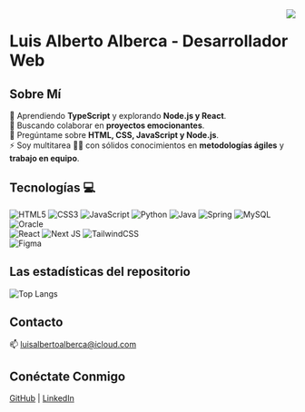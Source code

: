 <img align="right" src="https://visitor-badge.laobi.icu/badge?page_id=github.com/luisalbertoalberca">

# Luis Alberto Alberca - Desarrollador Web

## Sobre Mí

🌱 Aprendiendo **TypeScript** y explorando **Node.js y React**.  
👯 Buscando colaborar en **proyectos emocionantes**.  
💬 Pregúntame sobre **HTML, CSS, JavaScript y Node.js**.  
⚡ Soy multitarea 🤹‍♂️ con sólidos conocimientos en **metodologías ágiles** y **trabajo en equipo**.

## Tecnologías 💻

![HTML5](https://img.shields.io/badge/html5-%23E34F26.svg?style=for-the-badge&logo=html5&logoColor=white)
![CSS3](https://img.shields.io/badge/css3-%231572B6.svg?style=for-the-badge&logo=css3&logoColor=white)
![JavaScript](https://img.shields.io/badge/javascript-%23323330.svg?style=for-the-badge&logo=javascript&logoColor=%23F7DF1E)
![Python](https://img.shields.io/badge/python-3670A0?style=for-the-badge&logo=python&logoColor=ffdd54)
![Java](https://img.shields.io/badge/java-%23ED8B00.svg?style=for-the-badge&logo=openjdk&logoColor=white)
![Spring](https://img.shields.io/badge/spring-%236DB33F.svg?style=for-the-badge&logo=spring&logoColor=white)
![MySQL](https://img.shields.io/badge/mysql-%2300f.svg?style=for-the-badge&logo=mysql&logoColor=white)
![Oracle](https://img.shields.io/badge/oracle-%23F80000.svg?style=for-the-badge&logo=oracle&logoColor=white)
<br/>
![React](https://img.shields.io/badge/react-%2320232a.svg?style=for-the-badge&logo=react&logoColor=%2361DAFB)
![Next JS](https://img.shields.io/badge/Next-black?style=for-the-badge&logo=next.js&logoColor=white)
![TailwindCSS](https://img.shields.io/badge/tailwindcss-%2338B2AC.svg?style=for-the-badge&logo=tailwind-css&logoColor=white)
<br/>
![Figma](https://img.shields.io/badge/figma-%23F24E1E.svg?style=for-the-badge&logo=figma&logoColor=white)

## Las estadísticas del repositorio

![Top Langs](https://github-readme-stats.vercel.app/api/top-langs/?username=luisalbertoalberca&layout=compact&theme=dark)

## Contacto

📫 <a href="mailto:luisalbertoalberca@icloud.com">luisalbertoalberca@icloud.com</a>

## Conéctate Conmigo

<a href="https://github.com/devluisalberca" target="_blank">GitHub</a> | <a href="https://linkedin.com/in/luisalbertoalberca" target="_blank">LinkedIn</a>
